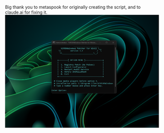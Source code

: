 Big thank you to metaspook for originally creating the script, and to claude.ai for fixing it.
![Screenshot](preview.png)
